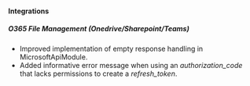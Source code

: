 
#### Integrations
##### O365 File Management (Onedrive/Sharepoint/Teams)
- Improved implementation of empty response handling in MicrosoftApiModule.
- Added informative error message when using an *authorization_code* that lacks permissions to create a *refresh_token*. 
